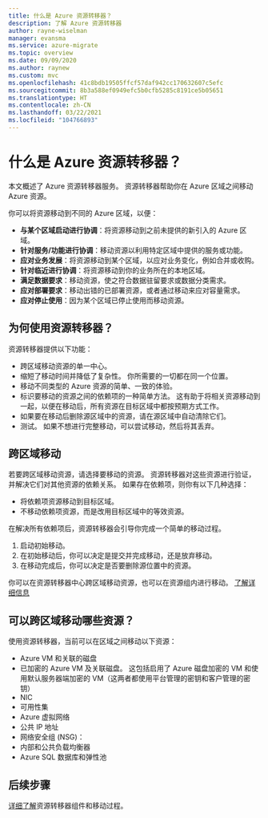```yaml
---
title: 什么是 Azure 资源转移器？
description: 了解 Azure 资源转移器
author: rayne-wiselman
manager: evansma
ms.service: azure-migrate
ms.topic: overview
ms.date: 09/09/2020
ms.author: raynew
ms.custom: mvc
ms.openlocfilehash: 41c8bdb19505ffcf57daf942cc170632607c5efc
ms.sourcegitcommit: 8b3a588ef0949efc5b0cfb5285c8191ce5b05651
ms.translationtype: HT
ms.contentlocale: zh-CN
ms.lasthandoff: 03/22/2021
ms.locfileid: "104766893"
---
```

# <a name="what-is-azure-resource-mover"></a>什么是 Azure 资源转移器？

本文概述了 Azure 资源转移器服务。 资源转移器帮助你在 Azure 区域之间移动 Azure 资源。

你可以将资源移动到不同的 Azure 区域，以便：

- **与某个区域启动进行协调**：将资源移动到之前未提供的新引入的 Azure 区域。
- **针对服务/功能进行协调**：移动资源以利用特定区域中提供的服务或功能。
- **应对业务发展**：将资源移动到某个区域，以应对业务变化，例如合并或收购。
- **针对临近进行协调**：将资源移动到你的业务所在的本地区域。
- **满足数据要求**：移动资源，使之符合数据驻留要求或数据分类需求。
- **应对部署要求**：移动出错的已部署资源，或者通过移动来应对容量需求。
- **应对停止使用**：因为某个区域已停止使用而移动资源。


## <a name="why-use-resource-mover"></a>为何使用资源转移器？

资源转移器提供以下功能：

- 跨区域移动资源的单一中心。
- 缩短了移动时间并降低了复杂性。 你所需要的一切都在同一个位置。
- 移动不同类型的 Azure 资源的简单、一致的体验。
- 标识要移动的资源之间的依赖项的一种简单方法。 这有助于将相关资源移动到一起，以便在移动后，所有资源在目标区域中都按预期方式工作。
- 如果要在移动后删除源区域中的资源，请在源区域中自动清除它们。
- 测试。 如果不想进行完整移动，可以尝试移动，然后将其丢弃。

## <a name="move-across-regions"></a>跨区域移动

若要跨区域移动资源，请选择要移动的资源。 资源转移器对这些资源进行验证，并解决它们对其他资源的依赖关系。 如果存在依赖项，则你有以下几种选择：
- 将依赖项资源移动到目标区域。
- 不移动依赖项资源，而是改用目标区域中的等效资源。

在解决所有依赖项后，资源转移器会引导你完成一个简单的移动过程。

1. 启动初始移动。
2. 在初始移动后，你可以决定是提交并完成移动，还是放弃移动。
3. 在移动完成后，你可以决定是否要删除源位置中的资源。

你可以在资源转移器中心跨区域移动资源，也可以在资源组内进行移动。 [了解详细信息](select-move-tool.md) 

## <a name="what-resources-can-i-move-across-regions"></a>可以跨区域移动哪些资源？

使用资源转移器，当前可以在区域之间移动以下资源：

- Azure VM 和关联的磁盘
- 已加密的 Azure VM 及关联磁盘。 这包括启用了 Azure 磁盘加密的 VM 和使用默认服务器端加密的 VM（这两者都使用平台管理的密钥和客户管理的密钥）
- NIC
- 可用性集 
- Azure 虚拟网络 
- 公共 IP 地址
- 网络安全组 (NSG)：
- 内部和公共负载均衡器 
- Azure SQL 数据库和弹性池


## <a name="next-steps"></a>后续步骤

[详细了解](about-move-process.md)资源转移器组件和移动过程。
